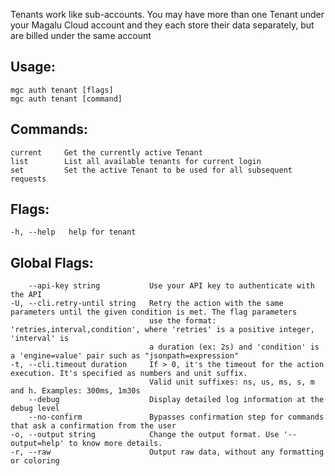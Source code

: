 Tenants work like sub-accounts. You may have more than one Tenant under your
Magalu Cloud account and they each store their data separately, but are billed
under the same account

## Usage:
```
mgc auth tenant [flags]
mgc auth tenant [command]
```

## Commands:
```
current     Get the currently active Tenant
list        List all available tenants for current login
set         Set the active Tenant to be used for all subsequent requests

```

## Flags:
```
-h, --help   help for tenant

```

## Global Flags:
```
    --api-key string           Use your API key to authenticate with the API
-U, --cli.retry-until string   Retry the action with the same parameters until the given condition is met. The flag parameters
                               use the format: 'retries,interval,condition', where 'retries' is a positive integer, 'interval' is
                               a duration (ex: 2s) and 'condition' is a 'engine=value' pair such as "jsonpath=expression"
-t, --cli.timeout duration     If > 0, it's the timeout for the action execution. It's specified as numbers and unit suffix.
                               Valid unit suffixes: ns, us, ms, s, m and h. Examples: 300ms, 1m30s
    --debug                    Display detailed log information at the debug level
    --no-confirm               Bypasses confirmation step for commands that ask a confirmation from the user
-o, --output string            Change the output format. Use '--output=help' to know more details.
-r, --raw                      Output raw data, without any formatting or coloring

```

